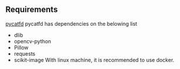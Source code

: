 ## Requirements
[pycatfd](https://github.com/marando/pycatfd)
pycatfd has dependencies on the belowing list
- dlib
- opencv-python
- Pillow
- requests
- scikit-image
With linux machine, it is recommended to use docker.
